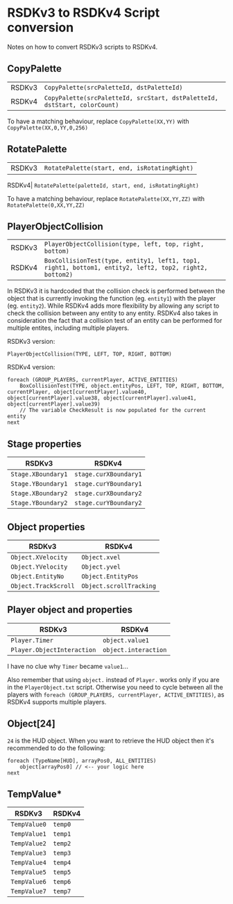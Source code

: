 # RSDKv3 to RSDKv4 Script conversion

Notes on how to convert RSDKv3 scripts to RSDKv4.

## CopyPalette

|||
|--|--
RSDKv3|`CopyPalette(srcPaletteId, dstPaletteId)`
RSDKv4|`CopyPalette(srcPaletteId, srcStart, dstPaletteId, dstStart, colorCount)`

To have a matching behaviour, replace `CopyPalette(XX,YY)` with `CopyPalette(XX,0,YY,0,256)`

## RotatePalette

|||
|--|--
RSDKv3| `RotatePalette(start, end, isRotatingRight)`

RSDKv4| `RotatePalette(paletteId, start, end, isRotatingRight)`

To have a matching behaviour, replace `RotatePalette(XX,YY,ZZ)` with `RotatePalette(0,XX,YY,ZZ)`

## PlayerObjectCollision

|||
|--|--
RSDKv3| `PlayerObjectCollision(type, left, top, right, bottom)`
RSDKv4| `BoxCollisionTest(type, entity1, left1, top1, right1, bottom1, entity2, left2, top2, right2, bottom2)`

In RSDKv3 it is hardcoded that the collision check is performed between the object that is currently invoking the function (eg. `entity1`) with the player (eg. `entity2`). While RSDKv4 adds more flexibility by allowing any script to check the collision between any entity to any entity. RSDKv4 also takes in consideration the fact that a collision test of an entity can be performed for multiple entites, including multiple players.

RSDKv3 version:

```rsdk
PlayerObjectCollision(TYPE, LEFT, TOP, RIGHT, BOTTOM)
```

RSDKv4 version:

```rsdk
foreach (GROUP_PLAYERS, currentPlayer, ACTIVE_ENTITIES)
    BoxCollisionTest(TYPE, object.entityPos, LEFT, TOP, RIGHT, BOTTOM, currentPlayer, object[currentPlayer].value40, object[currentPlayer].value38, object[currentPlayer].value41, object[currentPlayer].value39)
    // The variable CheckResult is now populated for the current entity
next
```

## Stage properties

|RSDKv3|RSDKv4|
|--|--
`Stage.XBoundary1`|`stage.curXBoundary1`
`Stage.YBoundary1`|`stage.curYBoundary1`
`Stage.XBoundary2`|`stage.curXBoundary2`
`Stage.YBoundary2`|`stage.curYBoundary2`

## Object properties

|RSDKv3|RSDKv4|
|--|--
`Object.XVelocity`|`Object.xvel`
`Object.YVelocity`|`Object.yvel`
`Object.EntityNo`|`Object.EntityPos`
`Object.TrackScroll`|`Object.scrollTracking`

## Player object and properties

|RSDKv3|RSDKv4|
|--|--
`Player.Timer`|`object.value1`
`Player.ObjectInteraction`|`object.interaction`

I have no clue why `Timer` became `value1`...

Also remember that using `object.` instead of `Player.` works only if you are in the `PlayerObject.txt` script. Otherwise you need to cycle between all the players with `foreach (GROUP_PLAYERS, currentPlayer, ACTIVE_ENTITIES)`, as RSDKv4 supports multiple players.

## Object[24]

`24` is the HUD object. When you want to retrieve the HUD object then it's recommended to do the following:

```rsdk
foreach (TypeName[HUD], arrayPos0, ALL_ENTITIES)
    object[arrayPos0] // <-- your logic here
next
```

## TempValue*

|RSDKv3|RSDKv4|
|--|--
`TempValue0`| `temp0`
`TempValue1`| `temp1`
`TempValue2`| `temp2`
`TempValue3`| `temp3`
`TempValue4`| `temp4`
`TempValue5`| `temp5`
`TempValue6`| `temp6`
`TempValue7`| `temp7`
